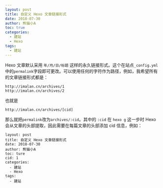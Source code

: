 ```yaml
---
layout: post
title: 自定义 Hexo 文章链接形式 
date: 2018-07-30
author: 熊猫小A
toc: true
categories: 
  - 建站
  - Hexo
tags:
  - 建站
---
```


Hexo 文章默认采用 `年/月/日/标题` 这样的永久链接形式。这个在站点`_config.yml`中的`permalink`字段即可更改。可以使用任何的字符作为路径，例如，我希望所有的文章链接形式都是：

```
http://imalan.cn/archives/1
http://imalan.cn/archives/2
```

也就是

```
http://imalan.cn/archives/[cid]
```

那么就把`permalink`改为`archives/:cid`。其中的 `:cid` 在 `hexo g` 这一步时 Hexo 会从文章的头部提取，因此需要在每篇文章的头部添加 cid 信息，例如：

```
layout: post
title: 自定义 Hexo 文章链接形式 
date: 2018-07-30
author: 熊猫小A
toc: ture
cid: 1
categories: 
  - 建站
  - Hexo
tags:
  - 建站
```

